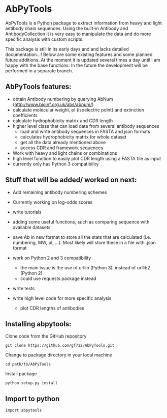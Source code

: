 # AbPyTools
AbPyTools is a Python package to extract information from heavy and light antibody chain sequences. Using the built-in 
Antibody and AntibodyCollection it is very easy to manipulate the data and do more specific analysis with custom scripts.

This package is still in its early days and and lacks detailed documentation...!
Below are some existing features and some planned future additions.
At the moment it is updated several times a day until I am happy with the base functions. In the future the development 
will be performed in a separate branch.

AbPyTools features:
- 
- obtain Antibody numbering by querying AbNum (http://www.bioinf.org.uk/abs/abnum/)
- calculate molecular weight, pI (isoelectric point) and extinction coefficients
- calculate hydrophobicity matrix and CDR length
- higher level class that can load data from several antibody sequences
  - load and write antibody sequences in FASTA and json formats
  - calculates hydrophobicity matrix for whole dataset
  - get all the data already mentioned above
  - access CDR and framework sequences
- Work with heavy and light chains or combinations 
- high level function to easily plot CDR length using a FASTA file as input
- currently only has Python 3 compatibility

Stuff that will be added/ worked on next:
- 
- Add remaining antibody numbering schemes
- Currently working on log-odds scores
- write tutorials
- adding some useful functions, such as comparing sequence with available datasets

- save Ab in new format to store all the stats that are calculated (i.e. numbering, MW, pI, ...). Most likely will store 
these in a file with .json format
- work on Python 2 and 3 compatibility
  - the main issue is the use of urllib (Python 3), instead of urllib2 (Python 2)
  - could use requests package instead 
- write tests
- write high level code for more specific analysis
  - plot CDR lengths of antibodies

Installing abpytools:
-
Clone code from the GitHub repository

`git clone https://github.com/gf712/AbPyTools.git`

Change to package directory in your local machine

`cd path/to/AbPyTools`

Install package

`python setup.py install`

Import to python
-
`import abpytools`